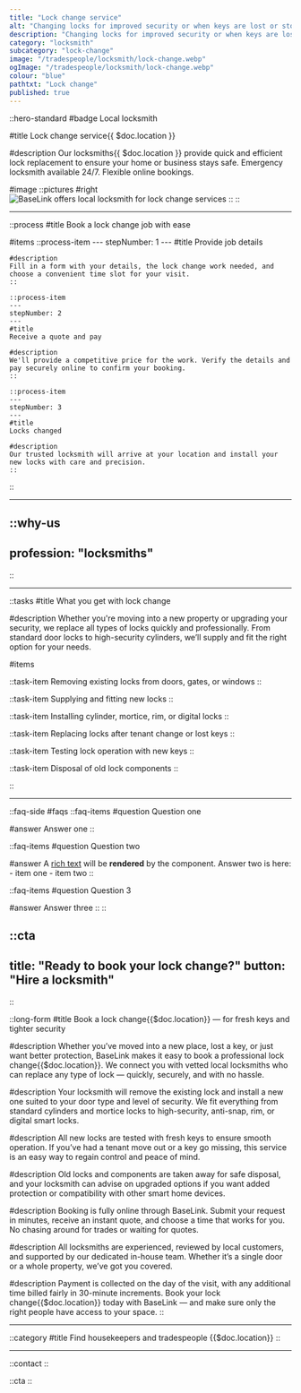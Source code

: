 ```yaml
---
title: "Lock change service"
alt: "Changing locks for improved security or when keys are lost or stolen"
description: "Changing locks for improved security or when keys are lost or stolen"
category: "locksmith"
subcategory: "lock-change"
image: "/tradespeople/locksmith/lock-change.webp"
ogImage: "/tradespeople/locksmith/lock-change.webp"
colour: "blue"
pathtxt: "Lock change"
published: true
---
```


::hero-standard
#badge
Local locksmith

#title
Lock change service{{ $doc.location }}

#description
Our locksmiths{{ $doc.location }} provide quick and efficient lock replacement to ensure your home or business stays safe. Emergency locksmith available 24/7. Flexible online bookings.

#image
    ::pictures
    #right
    ![BaseLink offers local locksmith for lock change services](/tradespeople/locksmith/lock-change.webp)
    ::
::

---

::process
#title
Book a lock change job with ease

#items
    ::process-item
    ---
    stepNumber: 1
    ---
    #title
    Provide job details

    #description
    Fill in a form with your details, the lock change work needed, and choose a convenient time slot for your visit.
    ::
    
    ::process-item
    ---
    stepNumber: 2
    ---
    #title
    Receive a quote and pay

    #description
    We'll provide a competitive price for the work. Verify the details and pay securely online to confirm your booking.
    ::

    ::process-item
    ---
    stepNumber: 3
    ---
    #title
    Locks changed

    #description
    Our trusted locksmith will arrive at your location and install your new locks with care and precision.
    ::
::

---

::why-us
---
profession: "locksmiths"
---
::

---

::tasks
#title
What you get with lock change

#description
Whether you're moving into a new property or upgrading your security, we replace all types of locks quickly and professionally. From standard door locks to high-security cylinders, we’ll supply and fit the right option for your needs.

#items

  ::task-item
  Removing existing locks from doors, gates, or windows
  ::

  ::task-item
  Supplying and fitting new locks
  ::

  ::task-item
  Installing cylinder, mortice, rim, or digital locks
  ::

  ::task-item
  Replacing locks after tenant change or lost keys
  ::

  ::task-item
  Testing lock operation with new keys
  ::

  ::task-item
  Disposal of old lock components
  ::

::

---

::faq-side
#faqs
  ::faq-items
  #question
  Question one

  #answer
  Answer one
  ::

  ::faq-items
  #question
  Question two

  #answer
  A [rich text](/services/commercial-cleaning) will be **rendered** by the component.
  Answer two is here:
    - item one
    - item two
  ::

  ::faq-items
  #question
  Question 3

  #answer
  Answer three
  ::
::

::cta
---
title: "Ready to book your lock change?"
button: "Hire a locksmith"
---
::

::long-form
#title
Book a lock change{{$doc.location}} — for fresh keys and tighter security

#description
Whether you’ve moved into a new place, lost a key, or just want better protection, BaseLink makes it easy to book a professional lock change{{$doc.location}}. We connect you with vetted local locksmiths who can replace any type of lock — quickly, securely, and with no hassle.

#description
Your locksmith will remove the existing lock and install a new one suited to your door type and level of security. We fit everything from standard cylinders and mortice locks to high-security, anti-snap, rim, or digital smart locks.

#description
All new locks are tested with fresh keys to ensure smooth operation. If you’ve had a tenant move out or a key go missing, this service is an easy way to regain control and peace of mind.

#description
Old locks and components are taken away for safe disposal, and your locksmith can advise on upgraded options if you want added protection or compatibility with other smart home devices.

#description
Booking is fully online through BaseLink. Submit your request in minutes, receive an instant quote, and choose a time that works for you. No chasing around for trades or waiting for quotes.

#description
All locksmiths are experienced, reviewed by local customers, and supported by our dedicated in-house team. Whether it’s a single door or a whole property, we’ve got you covered.

#description
Payment is collected on the day of the visit, with any additional time billed fairly in 30-minute increments. Book your lock change{{$doc.location}} today with BaseLink — and make sure only the right people have access to your space.
::

---

::category
#title
Find housekeepers and tradespeople {{$doc.location}}
::

---

::contact
::

::cta
::